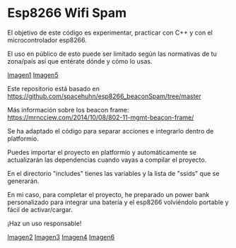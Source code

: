 # Esp8266 Wifi Spam

El objetivo de este código es experimentar, practicar con C++ y con el microcontrolador esp8266.

El uso en público de esto puede ser limitado según las normativas de tu zona/país así que entérate dónde y cómo lo usas.

[Imagen1](images/1.jpeg)
[Imagen5](images/5.jpeg)

Este repositorio está basado en https://github.com/spacehuhn/esp8266_beaconSpam/tree/master

Más información sobre los beacon frame:
https://mrncciew.com/2014/10/08/802-11-mgmt-beacon-frame/

Se ha adaptado el código para separar acciones e integrarlo dentro de platformio.

Puedes importar el proyecto en platformio y automáticamente se actualizarán las dependencias cuando vayas a compilar el proyecto.

En el directorio "includes" tienes las variables y la lista de "ssids" que se generarán.

En mi caso, para completar el proyecto, he preparado un power bank personalizado para integrar una batería y el esp8266 volviéndolo portable y fácil de activar/cargar.

¡Haz un uso responsable!

[Imagen2](images/2.jpeg)
[Imagen3](images/3.jpeg)
[Imagen4](images/4.jpeg)
[Imagen6](images/6.jpeg)
